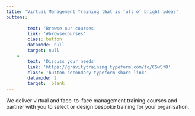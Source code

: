 ```yaml
---
title: 'Virtual Management Training that is full of bright ideas'
buttons:
    -
        text: 'Browse our courses'
        link: '#browsecourses'
        class: button
        datamode: null
        target: null
    -
        text: 'Discuss your needs'
        link: 'https://gravitytraining.typeform.com/to/CSwSf8'
        class: 'button secondary typeform-share link'
        datamode: 2
        target: _blank
---
```

We deliver virtual and face–to–face management training courses and partner with you to select or design bespoke training for your organisation.
